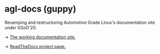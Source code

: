 # agl-docs (guppy)
Revamping and restructuring Automotive Grade Linux's documentation site under GSoD'20.

-> [The working documentation site.](https://agl-docs.readthedocs.io/en/guppy/)

-> [ReadTheDocs project page.](https://readthedocs.org/projects/agl-docs/)
